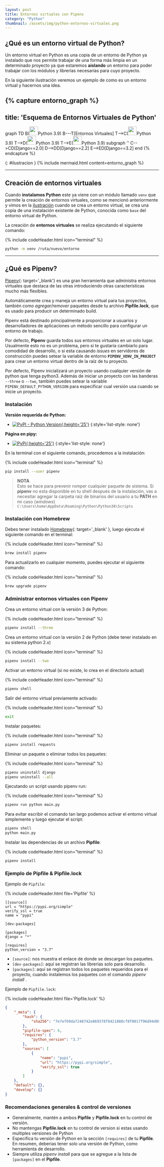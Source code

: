 ```yaml
---
layout: post
title: Entornos virtuales con Pipenv
category: "Python"
thumbnail: /assets/img/python-entornos-virtuales.png
---
```


## ¿Qué es un entorno virtual de Python?

Un entorno virtual en Python es una copia de un entorno de Python ya instalado que nos permite trabajar de una forma más limpia en un determinado proyecto ya que estaremos **aislando** un entorno para poder trabajar con los módulos y librerías necesarias para cuyo proyecto.

En la siguiente ilustración veremos un ejemplo de como es un entorno virtual y hacernos una idea.

{% capture entorno_graph %}
---
title: 'Esquema de Entornos Virtuales de Python'
---
graph TD
    B(<img src="{{ 'assets/img/base.png' | relative_url }}" width='28' />Python 3.9)
    B---T[Entornos Virtuales]
    T-->C(<img src="{{ 'assets/img/venv1.png' | relative_url }}" width='28' />Python 3.9)
    T-->D(<img src="{{ 'assets/img/venv2.png' | relative_url }}" width='28' />Python 3.9)
    T-->E(<img src="{{ 'assets/img/venv3.png' | relative_url }}" width='28' />Python 3.9)
    subgraph ''
    C-->CD[Django==2.0]
    D-->DD[Django==2.2]
    E-->ED[Django==3.2]
    end
{% endcapture %}

{: #ilustracion }
{% include mermaid.html content=entorno_graph %}

---

## Creación de entornos virtuales

Cuando **instalamos Python** este ya viene con un módulo llamado `venv` que permite la creación de entornos virtuales, como se mencionó anteriormente y vimos en la [ilustración](#ilustracion) cuando se crea un entorno virtual, se crea una copia de una instalación existente de Python, conocida como `base` del entorno virtual de Python.

La creación de **entornos virtuales** se realiza ejecutando el siguiente comando:

{% include codeHeader.html icon="terminal" %}
```bash
python -m venv /ruta/nuevo/entorno
```

---

## ¿Qué es Pipenv?

[Pipenv](https://pipenv-es.readthedocs.io/es/latest/){: target='_blank'} es una gran herramienta que administra entornos virtuales que destaca de las otras introduciendo otras características mucho más flexibles.

Automáticamente crea y maneja un entorno virtual para tus proyectos, también como *agregar/remover* paquetes desde tu archivo **Pipfile.lock**, que es usado para producir un determinado build.

Pipenv está destinado principalmente a proporcionar a usuarios y desarrolladores de aplicaciones un método sencillo para configurar un entorno de trabajo.

Por defecto, **Pipenv** guarda todos sus entornos virtuales en un solo lugar. Usualmente esto no es un problema, pero si te gustaría cambiarlo para comodidad de desarrollo, o si esta causando *issues* en servidores de construcción puedes setear la variable de entorno **`PIPENV_VENV_IN_PROJECT`** para crear un entorno virtual dentro de la raíz de tu proyecto.

Por defecto, Pipenv inicializará un proyecto usando cualquier versión de python que tenga python3. Además de iniciar un proyecto con las banderas `--three` o `--two`, también puedes setear la variable `PIPENV_DEFAULT_PYTHON_VERSION` para especificar cual versión usa cuando se inicie un proyecto.


### Instalación


**Versión requerida de Python:** 
- [![PyPI - Python Version](https://img.shields.io/pypi/pyversions/pipenv){:height='25'}](https://www.python.org/)
{:style='list-style: none'}

**Página en pipy:** 
- [![PyPi](https://badgen.net/badge/icon/pypi?icon=pypi&label){:height='25'}](https://pypi.org/project/pipenv/)
{:style='list-style: none'}

En la terminal con el siguiente comando, procedemos a la instalación:

{% include codeHeader.html icon="terminal" %}
```bash
pip install --user pipenv
```

>**NOTA**<br>Esto se hace para prevenir romper cualquier paquete de sistema. Si **pipenv** no esta disponible en tu shell después de la instalación, vas a necesitar agregar la carpeta raiz de binarios del usuario a tu **PATH** en mi caso (*windows*) `C:\Users\home\AppData\Roaming\Python\Python38\Scripts`


### Instalación con Homebrew

Debes tener instalado [Homebrew](https://brew.sh/){: target='_blank' }, luego ejecuta el siguiente comando en el terminal:

{% include codeHeader.html icon="terminal" %}
```bash
brew install pipenv
```

Para actualizarlo en cualquier momento, puedes ejecutar el siguiente comando:

{% include codeHeader.html icon="terminal" %}
```bash
brew upgrade pipenv
```


### Administrar entornos virtuales con Pipenv

Crea un entorno virtual con la versión 3 de Python:

{% include codeHeader.html icon="terminal" %}
```bash
pipenv install --three
```

Crea un entorno virtual con la versión 2 de Python (debe tener instalado en su sistema python 2.x)

{% include codeHeader.html icon="terminal" %}
```bash
pipenv install --two
```

Activar un entorno virtual (si no existe, lo crea en el directorio actual) 

{% include codeHeader.html icon="terminal" %}
```bash
pipenv shell
```

Salir del entorno virtual previamente activado:

{% include codeHeader.html icon="terminal" %}
```bash
exit
```

Instalar paquetes:

{% include codeHeader.html icon="terminal" %}
```bash
pipenv install requests
```

Eliminar un paquete o eliminar todos los paquetes:

{% include codeHeader.html icon="terminal" %}
```bash
pipenv uninstall django
pipenv uninstall --all
```

Ejecutando un script usando pipenv run:

{% include codeHeader.html icon="terminal" %}
```bash
pipenv run python main.py
```

Para evitar escribir el comando tan largo podemos activar el entorno virtual simplemente y luego ejecutar el script: 

```bash
pipenv shell
python main.py
```

Instalar las dependencias de un archivo **Pipfile**:

{% include codeHeader.html icon="terminal" %}
```bash
pipenv install
```


### Ejemplo de Pipfile & Pipfile.lock


Ejemplo de `Pipfile`:

{% include codeHeader.html file='Pipfile' %}
```
[[source]]
url = "https://pypi.org/simple"
verify_ssl = true
name = "pypi"

[dev-packages]

[packages]
django = "*"

[requires]
python_version = "3.7"
```

- `[source]`: nos muestra el enlace de donde se descargan los paquetes.
- `[dev-packages]`: aquí se registran las librerías solo para desarrollo.
- `[packages]`: aquí se registran todos los paquetes requeridos para el proyecto, cuando instalemos los paquetes con el comando *pipenv install* .


Ejemplo de `Pipfile.lock`:

{% include codeHeader.html file='Pipfile.lock' %}
```json
{
    "_meta": {
        "hash": {
            "sha256": "7e7ef69da7248742e869378f8421880cf8f0017f96d94d086813baa518a65489"
        },
        "pipfile-spec": 6,
        "requires": {
            "python_version": "3.7"
        },
        "sources": [
            {
                "name": "pypi",
                "url": "https://pypi.org/simple",
                "verify_ssl": true
            }
        ]
    },
    "default": {},
    "develop": {}
}
```


### Recomendaciones generales & control de versiones

- Generalmente, mantén a ambos **Pipfile** y **Pipfile.lock** en tu control de versión.
- No mantengas **Pipfile.lock** en tu control de version si estas usando multiples versiones de Python
- Especifica tu versión de Python en la sección `[requires]` de tu **Pipfile**. En resumen, deberias tener solo una versión de Python, como herramienta de desarrollo.
- Siempre utiliza *pipenv install* para que se agregue a la lista de `[packages]` en el **Pipfile**.